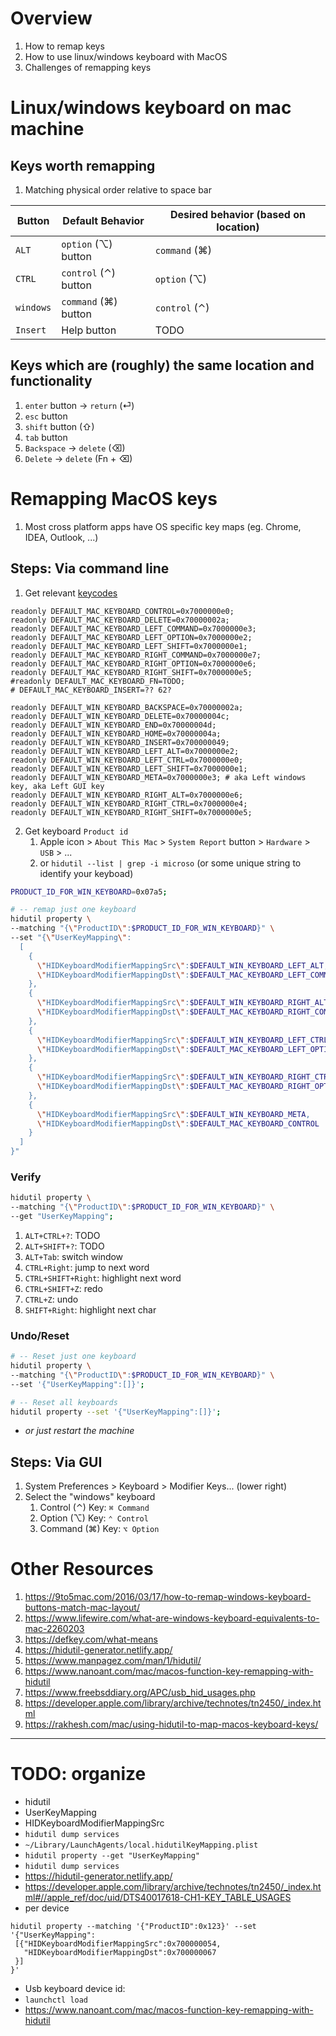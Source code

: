 # Overview
1. How to remap keys
1. How to use linux/windows keyboard with MacOS
1. Challenges of remapping keys


# Linux/windows keyboard on mac machine
## Keys worth remapping
1. Matching physical order relative to space bar

|Button|Default Behavior|Desired behavior (based on location)|
|---|---|---|
|`ALT`|`option` (⌥) button|`command` (⌘)|
|`CTRL`|`control` (⌃) button|`option` (⌥)|
|`windows`|`command` (⌘) button|`control` (⌃)|
|`Insert`|Help button|TODO|

## Keys which are (roughly) the same location and functionality
1. `enter` button -> `return` (⏎)
1. `esc` button
1. `shift` button (⇧)
1. `tab` button
1. `Backspace` -> `delete` (⌫)
1. `Delete` -> `delete` (Fn + ⌫)


# Remapping MacOS keys
1. Most cross platform apps have OS specific key maps (eg. Chrome, IDEA, Outlook, ...)

## Steps: Via command line
1. Get relevant [keycodes](https://www.freebsddiary.org/APC/usb_hid_usages.php)
```
readonly DEFAULT_MAC_KEYBOARD_CONTROL=0x7000000e0;
readonly DEFAULT_MAC_KEYBOARD_DELETE=0x70000002a;
readonly DEFAULT_MAC_KEYBOARD_LEFT_COMMAND=0x7000000e3;
readonly DEFAULT_MAC_KEYBOARD_LEFT_OPTION=0x7000000e2;
readonly DEFAULT_MAC_KEYBOARD_LEFT_SHIFT=0x7000000e1;
readonly DEFAULT_MAC_KEYBOARD_RIGHT_COMMAND=0x7000000e7;
readonly DEFAULT_MAC_KEYBOARD_RIGHT_OPTION=0x7000000e6;
readonly DEFAULT_MAC_KEYBOARD_RIGHT_SHIFT=0x7000000e5;
#readonly DEFAULT_MAC_KEYBOARD_FN=TODO;
# DEFAULT_MAC_KEYBOARD_INSERT=?? 62?

readonly DEFAULT_WIN_KEYBOARD_BACKSPACE=0x70000002a;
readonly DEFAULT_WIN_KEYBOARD_DELETE=0x70000004c;
readonly DEFAULT_WIN_KEYBOARD_END=0x70000004d;
readonly DEFAULT_WIN_KEYBOARD_HOME=0x70000004a;
readonly DEFAULT_WIN_KEYBOARD_INSERT=0x700000049;
readonly DEFAULT_WIN_KEYBOARD_LEFT_ALT=0x7000000e2;
readonly DEFAULT_WIN_KEYBOARD_LEFT_CTRL=0x7000000e0;
readonly DEFAULT_WIN_KEYBOARD_LEFT_SHIFT=0x7000000e1;
readonly DEFAULT_WIN_KEYBOARD_META=0x7000000e3; # aka Left windows key, aka Left GUI key
readonly DEFAULT_WIN_KEYBOARD_RIGHT_ALT=0x7000000e6;
readonly DEFAULT_WIN_KEYBOARD_RIGHT_CTRL=0x7000000e4;
readonly DEFAULT_WIN_KEYBOARD_RIGHT_SHIFT=0x7000000e5;
```
2. Get keyboard `Product id`
    1. Apple icon > `About This Mac` > `System Report` button > `Hardware` > `USB` > ...
    1. or `hidutil --list | grep -i microso` (or some unique string to identify your keyboad)
```sh
PRODUCT_ID_FOR_WIN_KEYBOARD=0x07a5;

# -- remap just one keyboard
hidutil property \
--matching "{\"ProductID\":$PRODUCT_ID_FOR_WIN_KEYBOARD}" \
--set "{\"UserKeyMapping\":
  [
    {
      \"HIDKeyboardModifierMappingSrc\":$DEFAULT_WIN_KEYBOARD_LEFT_ALT,
      \"HIDKeyboardModifierMappingDst\":$DEFAULT_MAC_KEYBOARD_LEFT_COMMAND
    },
    {
      \"HIDKeyboardModifierMappingSrc\":$DEFAULT_WIN_KEYBOARD_RIGHT_ALT,
      \"HIDKeyboardModifierMappingDst\":$DEFAULT_MAC_KEYBOARD_RIGHT_COMMAND
    },
    {
      \"HIDKeyboardModifierMappingSrc\":$DEFAULT_WIN_KEYBOARD_LEFT_CTRL,
      \"HIDKeyboardModifierMappingDst\":$DEFAULT_MAC_KEYBOARD_LEFT_OPTION
    },
    {
      \"HIDKeyboardModifierMappingSrc\":$DEFAULT_WIN_KEYBOARD_RIGHT_CTRL,
      \"HIDKeyboardModifierMappingDst\":$DEFAULT_MAC_KEYBOARD_RIGHT_OPTION
    },
    {
      \"HIDKeyboardModifierMappingSrc\":$DEFAULT_WIN_KEYBOARD_META,
      \"HIDKeyboardModifierMappingDst\":$DEFAULT_MAC_KEYBOARD_CONTROL
    }
  ]
}"
```

### Verify
```sh
hidutil property \
--matching "{\"ProductID\":$PRODUCT_ID_FOR_WIN_KEYBOARD}" \
--get "UserKeyMapping";
```
1. `ALT+CTRL+?`: TODO
1. `ALT+SHIFT+?`: TODO
1. `ALT+Tab`: switch window
1. `CTRL+Right`: jump to next word
1. `CTRL+SHIFT+Right`: highlight next word
1. `CTRL+SHIFT+Z`: redo
1. `CTRL+Z`: undo
1. `SHIFT+Right`: highlight next char


### Undo/Reset
```sh
# -- Reset just one keyboard
hidutil property \
--matching "{\"ProductID\":$PRODUCT_ID_FOR_WIN_KEYBOARD}" \
--set '{"UserKeyMapping":[]}';

# -- Reset all keyboards
hidutil property --set '{"UserKeyMapping":[]}';
```
- *or just restart the machine*


## Steps: Via GUI
1. System Preferences > Keyboard > Modifier Keys... (lower right)
1. Select the "windows" keyboard
    1. Control (⌃) Key: `⌘ Command`
    1. Option (⌥) Key: `⌃ Control`
    1. Command (⌘) Key: `⌥ Option`


# Other Resources
1. https://9to5mac.com/2016/03/17/how-to-remap-windows-keyboard-buttons-match-mac-layout/
1. https://www.lifewire.com/what-are-windows-keyboard-equivalents-to-mac-2260203
1. https://defkey.com/what-means
1. https://hidutil-generator.netlify.app/
1. https://www.manpagez.com/man/1/hidutil/
1. https://www.nanoant.com/mac/macos-function-key-remapping-with-hidutil
1. https://www.freebsddiary.org/APC/usb_hid_usages.php
1. https://developer.apple.com/library/archive/technotes/tn2450/_index.html
1. https://rakhesh.com/mac/using-hidutil-to-map-macos-keyboard-keys/


--------
# TODO: organize
- hidutil
- UserKeyMapping
- HIDKeyboardModifierMappingSrc
- `hidutil dump services`
- `~/Library/LaunchAgents/local.hidutilKeyMapping.plist`
- `hidutil property --get "UserKeyMapping"`
- `hidutil dump services`
- https://hidutil-generator.netlify.app/
- https://developer.apple.com/library/archive/technotes/tn2450/_index.html#//apple_ref/doc/uid/DTS40017618-CH1-KEY_TABLE_USAGES
- per device
```
hidutil property --matching '{"ProductID":0x123}' --set '{"UserKeyMapping":
 [{"HIDKeyboardModifierMappingSrc":0x700000054,
   "HIDKeyboardModifierMappingDst":0x700000067
 }]
}'
```
- Usb keyboard device id:
- `launchctl load`
- https://www.nanoant.com/mac/macos-function-key-remapping-with-hidutil

